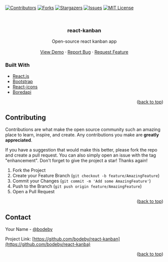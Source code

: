 <div id="top"></div>
<!--
*** Thanks for checking out the Best-README-Template. If you have a suggestion
*** that would make this better, please fork the repo and create a pull request
*** or simply open an issue with the tag "enhancement".
*** Don't forget to give the project a star!
*** Thanks again! Now go create something AMAZING! :D
-->



<!-- PROJECT SHIELDS -->
<!--
*** I'm using markdown "reference style" links for readability.
*** Reference links are enclosed in brackets [ ] instead of parentheses ( ).
*** See the bottom of this document for the declaration of the reference variables
*** for contributors-url, forks-url, etc. This is an optional, concise syntax you may use.
*** https://www.markdownguide.org/basic-syntax/#reference-style-links
-->
[![Contributors][contributors-shield]][contributors-url]
[![Forks][forks-shield]][forks-url]
[![Stargazers][stars-shield]][stars-url]
[![Issues][issues-shield]][issues-url]
[![MIT License][license-shield]][license-url]



<!-- PROJECT LOGO -->
<br />
<div align="center">
<h3 align="center">react-kanban</h3>

  <p align="center">
    Open-source react kanban app
    <br />
    <br />
    <a href="https://boredio.netlify.app/">View Demo</a>
    ·
    <a href="https://github.com/bodeby/react-kanban/issues">Report Bug</a>
    ·
    <a href="https://github.com/bodeby/react-kanban/issues">Request Feature</a>
  </p>
</div>

### Built With
* [React.js](https://reactjs.org/)
* [Bootstrap](https://getbootstrap.com)
* [React-icons](https://react-icons.github.io/react-icons/)
* [Boredapi](https://www.boredapi.com/)


<p align="right">(<a href="#top">back to top</a>)</p>

<!-- CONTRIBUTING -->
## Contributing

Contributions are what make the open source community such an amazing place to learn, inspire, and create. Any contributions you make are **greatly appreciated**.

If you have a suggestion that would make this better, please fork the repo and create a pull request. You can also simply open an issue with the tag "enhancement".
Don't forget to give the project a star! Thanks again!

1. Fork the Project
2. Create your Feature Branch (`git checkout -b feature/AmazingFeature`)
3. Commit your Changes (`git commit -m 'Add some AmazingFeature'`)
4. Push to the Branch (`git push origin feature/AmazingFeature`)
5. Open a Pull Request

<p align="right">(<a href="#top">back to top</a>)</p>

<!-- CONTACT -->
## Contact

Your Name - [@bodeby](https://github.com/bodeby)

Project Link: [https://github.com/bodeby/react-kanban](https://github.com/bodeby/react-kanba)

<p align="right">(<a href="#top">back to top</a>)</p>

<!-- MARKDOWN LINKS & IMAGES -->
<!-- https://www.markdownguide.org/basic-syntax/#reference-style-links -->
[contributors-shield]: https://img.shields.io/github/contributors/bodeby/react-kanban.svg?style=for-the-badge
[contributors-url]: https://github.com/bodeby/react-kanban/graphs/contributors
[forks-shield]: https://img.shields.io/github/forks/bodeby/react-kanban.svg?style=for-the-badge
[forks-url]: https://github.com/bodeby/react-kanban/network/members
[stars-shield]: https://img.shields.io/github/stars/bodeby/react-kanban.svg?style=for-the-badge
[stars-url]: https://github.com/bodeby/react-kanban/stargazers
[issues-shield]: https://img.shields.io/github/issues/bodeby/react-kanban.svg?style=for-the-badge
[issues-url]: https://github.com/bodeby/react-kanban/issues
[license-shield]: https://img.shields.io/github/license/bodeby/react-kanban.svg?style=for-the-badge
[license-url]: https://github.com/bodeby/react-kanban/blob/main/LICENSE.txt

